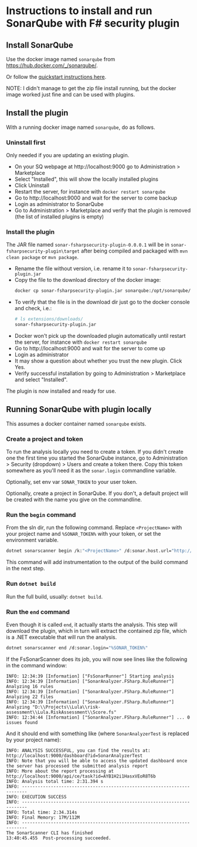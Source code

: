 # Instructions to install and run SonarQube with F# security plugin

## Install SonarQube

Use the docker image named `sonarqube` from https://hub.docker.com/_/sonarqube/.

Or follow the [quickstart instructions here](https://docs.sonarqube.org/latest/setup/get-started-2-minutes/). 

NOTE: I didn't manage to get the zip file install running, but the docker image worked just fine and can be used with plugins.

## Install the plugin

With a running docker image named `sonarqube`, do as follows.

### Uninstall first 

Only needed if you are updating an existing plugin.

* On your SQ webpage at http://localhost:9000 go to Administration > Marketplace
* Select "Installed", this will show the locally installed plugins
* Click Uninstall
* Restart the server, for instance with `docker restart sonarqube`
* Go to http://localhost:9000 and wait for the server to come backup
* Login as administrator to SonarQube
* Go to Administration > Marketplace and verify that the plugin is removed (the list of installed plugins is empty)

### Install the plugin

The JAR file named `sonar-fsharpsecurity-plugin-0.0.0.1` will be in `sonar-fsharpsecurity-plugin\target` after being
compiled and packaged with `mvn clean package` or `mvn package`.

* Rename the file without version, i.e. rename it to `sonar-fsharpsecurity-plugin.jar`
* Copy the file to the download directory of the docker image: 
    ```bash
    docker cp sonar-fsharpsecurity-plugin.jar sonarqube:/opt/sonarqube/extensions/downloads`
	```
* To verify that the file is in the download dir just go to the docker console and check, i.e.: 
    ```bash
    # ls extensions/downloads/
    sonar-fsharpsecurity-plugin.jar
    ```
* Docker won't pick up the downloaded plugin automatically until restart the server, for instance with `docker restart sonarqube`
* Go to http://localhost:9000 and wait for the server to come up
* Login as administrator
* It may show a question about whether you trust the new plugin. Click Yes.
* Verify successful installation by going to Administration > Marketplace and select "Installed".

The plugin is now installed and ready for use.

## Running SonarQube with plugin locally

This assumes a docker container named `sonarqube` exists.

### Create a project and token
To run the analysis locally you need to create a token. If you didn't create one the first time you started the SonarQube instance, 
go to Administration > Security (dropdown) > Users and create a token there. Copy this token somewhere as you'll need
it as the `sonar.login` commandline variable.

Optionally, set env var `SONAR_TOKEN` to your user token.

Optionally, create a project in SonarQube. If you don't, a default project will be created with the name you give on the commandline.

### Run the `begin` command
From the sln dir, run the following command. Replace `<ProjectName>` with your project name and `%SONAR_TOKEN%` with your token, or set the 
environment variable.

```bash
dotnet sonarscanner begin /k:"<ProjectName>" /d:sonar.host.url="http://localhost:9000"  /d:sonar.login="%SONAR_TOKEN%"
```

This command will add instrumentation to the output of the build command in the next step.

### Run `dotnet build`
Run the full build, usually: `dotnet build`.

### Run the `end` command

Even though it is called `end`, it actually starts the analysis. This step will download the plugin, which in turn will
extract the contained zip file, which is a .NET executable that will run the analysis.

```bash
dotnet sonarscanner end /d:sonar.login="%SONAR_TOKEN%"
```

If the FsSonarScanner does its job, you will now see lines like the following in the command window:

```text
INFO: 12:34:39 [Information] ["FsSonarRunner"] Starting analysis
INFO: 12:34:39 [Information] ["SonarAnalyzer.FSharp.RuleRunner"] Analyzing 16 rules
INFO: 12:34:39 [Information] ["SonarAnalyzer.FSharp.RuleRunner"] Analyzing 22 files
INFO: 12:34:39 [Information] ["SonarAnalyzer.FSharp.RuleRunner"] Analyzing "D:\\Projects\\Lula\\risk-assessment\\Lula.RiskAssessment\\Score.fs"
INFO: 12:34:44 [Information] ["SonarAnalyzer.FSharp.RuleRunner"] ... 0 issues found
```

And it should end with something like (where `SonarAnalyzerTest` is replaced by your project name):

```text
INFO: ANALYSIS SUCCESSFUL, you can find the results at: http://localhost:9000/dashboard?id=SonarAnalyzerTest
INFO: Note that you will be able to access the updated dashboard once the server has processed the submitted analysis report
INFO: More about the report processing at http://localhost:9000/api/ce/task?id=AYB1H2i1HasxVEoR8T6b
INFO: Analysis total time: 2:31.394 s
INFO: ------------------------------------------------------------------------
INFO: EXECUTION SUCCESS
INFO: ------------------------------------------------------------------------
INFO: Total time: 2:34.314s
INFO: Final Memory: 17M/112M
INFO: ------------------------------------------------------------------------
The SonarScanner CLI has finished
13:40:45.455  Post-processing succeeded.
```





